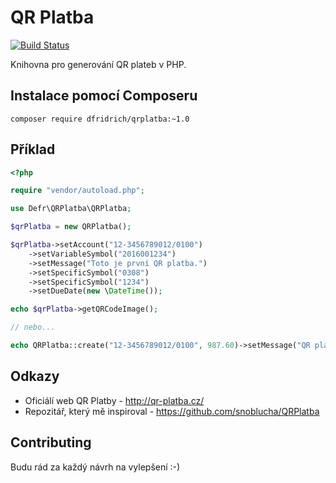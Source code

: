# QR Platba

[![Build Status](https://travis-ci.org/dfridrich/QRPlatba.svg)](https://travis-ci.org/dfridrich/QRPlatba)

Knihovna pro generování QR plateb v PHP.

## Instalace pomocí Composeru

`composer require dfridrich/qrplatba:~1.0`

## Příklad

```php
<?php

require "vendor/autoload.php";

use Defr\QRPlatba\QRPlatba;

$qrPlatba = new QRPlatba();

$qrPlatba->setAccount("12-3456789012/0100")
    ->setVariableSymbol("2016001234")
    ->setMessage("Toto je první QR platba.")
    ->setSpecificSymbol("0308")
    ->setSpecificSymbol("1234")
    ->setDueDate(new \DateTime());

echo $qrPlatba->getQRCodeImage();

// nebo...

echo QRPlatba::create("12-3456789012/0100", 987.60)->setMessage("QR platba je parádní!")->getQRCodeImage();
```

## Odkazy

- Oficiálí web QR Platby - http://qr-platba.cz/
- Repozitář, který mě inspiroval - https://github.com/snoblucha/QRPlatba

## Contributing

Budu rád za každý návrh na vylepšení :-)